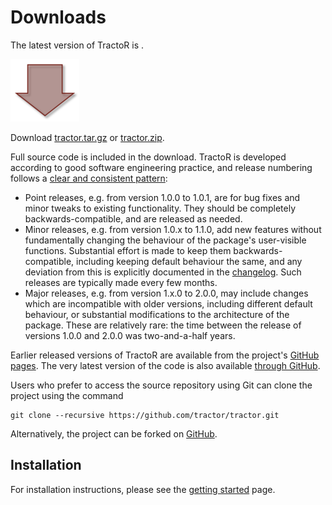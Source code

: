 # Downloads

<div id="download-box">
  <p>The latest version of TractoR is <span id="version"><!--LATEST--></span>.</p>
  <img src="download.png" alt="Download icon" />
  <p>Download <a href="#" onClick="gtag('event','download_tarball'); window.location.href='http://www.tractor-mri.org.uk/tractor.tar.gz'">tractor.tar.gz</a> or <a href="#" onClick="gtag('event','download_zipball'); window.location.href='http://www.tractor-mri.org.uk/tractor.zip'">tractor.zip</a>.</p>
</div>

Full source code is included in the download. TractoR is developed according to good software engineering practice, and release numbering follows a [clear and consistent pattern](http://semver.org):
  
- Point releases, e.g. from version 1.0.0 to 1.0.1, are for bug fixes and minor tweaks to existing functionality. They should be completely backwards-compatible, and are released as needed.
- Minor releases, e.g. from version 1.0.x to 1.1.0, add new features without fundamentally changing the behaviour of the package's user-visible functions. Substantial effort is made to keep them backwards-compatible, including keeping default behaviour the same, and any deviation from this is explicitly documented in the [changelog](changelog.html). Such releases are typically made every few months.
- Major releases, e.g. from version 1.x.0 to 2.0.0, may include changes which are incompatible with older versions, including different default behaviour, or substantial modifications to the architecture of the package. These are relatively rare: the time between the release of versions 1.0.0 and 2.0.0 was two-and-a-half years.

Earlier released versions of TractoR are available from the project's [GitHub pages](https://github.com/tractor/tractor/tags). The very latest version of the code is also available [through GitHub](https://github.com/tractor/tractor).

Users who prefer to access the source repository using Git can clone the project using the command

    git clone --recursive https://github.com/tractor/tractor.git

Alternatively, the project can be forked on [GitHub](https://github.com/tractor/tractor).

## Installation

For installation instructions, please see the [getting started](getting-started.html) page.
